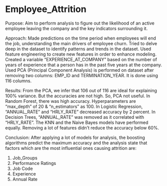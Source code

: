 # Employee_Attrition


Purpose: 
Aim to perform analysis to figure out the likelihood of an active employee leaving the company and the key indicators surrounding it.

Approach:
Made predictions on the time period when employees will end the job, understanding the main drivers of employee churn.
Tried to delve deep in the dataset to identify patterns and trends in the dataset.
Used feature engineering to create new features in order to enhance modeling.
Created a variable “EXPERIENCE_AT_COMPANY” based on the number of years of experience that a person has in the past five years at the company.
Used PCA (Principal Component Analysis) is performed on dataset after removing two columns: EMP_ID and TERMINATION_YEAR. It is done using 116 columns.

Results:
From the PCA, we infer that 106 out of 116 are ideal for explaining 100% variance. But the accuracies are not high. So, PCA not useful.
In Random Forest, there was high accuracy. Hyperparameters are “max_depth” of 20 & “n_estimators” as 100.
In Logistic Regression, “ANNUAL_RATE” and “HRLY_RATE” decreased accuracy by 2 percent.
In Decision Trees, “ANNUAL_RATE” was removed as it correlated with “HRLY_RATE”.
The KNN and the Naive Bayes models have performed equally. Removing a lot of features didn’t reduce the accuracy below 60%.

Conclusion:
After applying a lot of models for analysis, the boosting algorithms predict the maximum accuracy and the analysis state that factors which are the
most influential ones causing attrition are:
1. Job_Groups
2. Performance
Ratings
3. Job Code
4. Experience
5. Annual Rate
  
